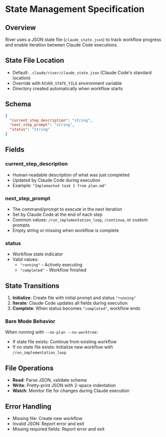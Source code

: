 # State Management Specification

## Overview

River uses a JSON state file (`claude_state.json`) to track workflow progress and enable iteration between Claude Code executions.

## State File Location

- Default: `.claude/river/claude_state.json` (Claude Code's standard location)
- Override with `RIVER_STATE_FILE` environment variable
- Directory created automatically when workflow starts

## Schema

```json
{
  "current_step_description": "string",
  "next_step_prompt": "string",
  "status": "string"
}
```

## Fields

### current_step_description
- Human-readable description of what was just completed
- Updated by Claude Code during execution
- Example: `"Implemented task 1 from plan.md"`

### next_step_prompt
- The command/prompt to execute in the next iteration
- Set by Claude Code at the end of each step
- Common values: `/run_implementation_loop`, `/continue`, or custom prompts
- Empty string or missing when workflow is complete

### status
- Workflow state indicator
- Valid values:
  - `"running"` - Actively executing
  - `"completed"` - Workflow finished

## State Transitions

1. **Initialize**: Create file with initial prompt and status `"running"`
2. **Iterate**: Claude Code updates all fields during execution
3. **Complete**: When status becomes `"completed"`, workflow ends

### Bare Mode Behavior

When running with `--no-plan --no-worktree`:
- If state file exists: Continue from existing workflow
- If no state file exists: Initialize new workflow with `/run_implementation_loop`

## File Operations

- **Read**: Parse JSON, validate schema
- **Write**: Pretty-print JSON with 2-space indentation
- **Watch**: Monitor file for changes during Claude execution

## Error Handling

- Missing file: Create new workflow
- Invalid JSON: Report error and exit
- Missing required fields: Report error and exit